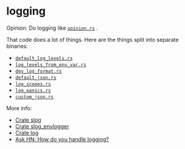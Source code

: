 # logging

Opinion: Do logging like [`opinion.rs`](src/bin/opinion.rs) .

That code does a lot of things.  Here are the things split into separate binaries:
- [`default_log_levels.rs`](src/bin/default_log_levels.rs)
- [`log_levels_from_env_var.rs`](src/bin/log_levels_from_env_var.rs)
- [`dev_log_format.rs`](src/bin/dev_log_format.rs)
- [`default_json.rs`](src/bin/default_json.rs)
- [`log_scopes.rs`](src/bin/log_scopes.rs)
- [`log_panics.rs`](src/bin/log_panics.rs)
- [`custom_json.rs`](src/bin/custom_json.rs)

More info:
- [Crate slog](https://docs.rs/slog/)
- [Crate slog_envlogger](https://docs.rs/slog-envlogger/)
- [Crate log](https://docs.rs/log/)
- [Ask HN: How do you handle logging?](https://news.ycombinator.com/item?id=20818106)
